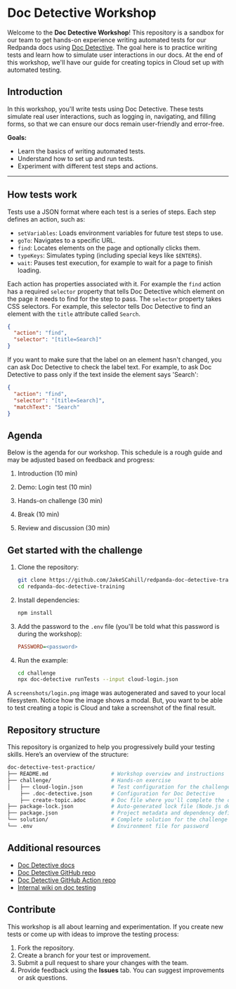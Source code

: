 # Doc Detective Workshop

Welcome to the **Doc Detective Workshop**! This repository is a sandbox for our team to get hands-on experience writing automated tests for our Redpanda docs using [Doc Detective](https://example.com/doc-detective-docs). The goal here is to practice writing tests and learn how to simulate user interactions in our docs. At the end of this workshop, we'll have our guide for creating topics in Cloud set up with automated testing.

## Introduction

In this workshop, you'll write tests using Doc Detective. These tests simulate real user interactions, such as logging in, navigating, and filling forms, so that we can ensure our docs remain user-friendly and error-free.

**Goals:**

- Learn the basics of writing automated tests.
- Understand how to set up and run tests.
- Experiment with different test steps and actions.

---

## How tests work

Tests use a JSON format where each test is a series of steps. Each step defines an action, such as:

- `setVariables`: Loads environment variables for future test steps to use.
- `goTo`: Navigates to a specific URL.
- `find`: Locates elements on the page and optionally clicks them.
- `typeKeys`: Simulates typing (including special keys like `$ENTER$`).
- `wait`: Pauses test execution, for example to wait for a page to finish loading.

Each action has properties associated with it. For example the `find` action has a required `selector` property that tells Doc Detective which element on the page it needs to find for the step to pass. The `selector` property takes CSS selectors. For example, this selector tells Doc Detective to find an element with the `title` attribute called `Search`.

```json
{
  "action": "find",
  "selector": "[title=Search]"
}
```

If you want to make sure that the label on an element hasn't changed, you can ask Doc Detective to check the label text. For example, to ask Doc Detective to pass only if the text inside the element says 'Search':

```json
{
  "action": "find",
  "selector": "[title=Search]",
  "matchText": "Search"
}
```

## Agenda

Below is the agenda for our workshop. This schedule is a rough guide and may be adjusted based on feedback and progress:

1. Introduction (10 min)

1. Demo: Login test (10 min)

1. Hands-on challenge (30 min)

1. Break (10 min)

1. Review and discussion (30 min)

## Get started with the challenge

1. Clone the repository:

   ```bash
   git clone https://github.com/JakeSCahill/redpanda-doc-detective-training.git
   cd redpanda-doc-detective-training
   ```

1. Install dependencies:

    ```bash
    npm install
    ```

1. Add the password to the `.env` file (you'll be told what this password is during the workshop):

    ```ini
    PASSWORD=<password>
    ```

1. Run the example:

    ```bash
    cd challenge
    npx doc-detective runTests --input cloud-login.json
    ```

A `screenshots/login.png` image was autogenerated and saved to your local filesystem.
Notice how the image shows a modal. But, you want to be able to test creating a topic is Cloud and take a screenshot of the final result.

## Repository structure

This repository is organized to help you progressively build your testing skills. Here’s an overview of the structure:

```bash
doc-detective-test-practice/
├── README.md                    # Workshop overview and instructions
├── challenge/                   # Hands-on exercise
│   ├── cloud-login.json         # Test configuration for the challenge
    ├── .doc-detective.json      # Configuration for Doc Detective
    ├── create-topic.adoc        # Doc file where you'll complete the challenge
├── package-lock.json            # Auto-generated lock file (Node.js dependencies)
├── package.json                 # Project metadata and dependency definitions
└── solution/                    # Complete solution for the challenge
└── .env                         # Environment file for password
```

## Additional resources

- [Doc Detective docs](https://doc-detective.com/)
- [Doc Detective GitHub repo](https://github.com/doc-detective/doc-detective)
- [Doc Detective GitHub Action repo](https://github.com/doc-detective/github-action)
- [Internal wiki on doc testing](https://redpandadata.atlassian.net/wiki/spaces/DOC/pages/1031503969/Docs+as+Tests+How+we+test+our+docs)

## Contribute

This workshop is all about learning and experimentation. If you create new tests or come up with ideas to improve the testing process:

1. Fork the repository.
1. Create a branch for your test or improvement.
1. Submit a pull request to share your changes with the team.
1. Provide feedback using the **Issues** tab. You can suggest improvements or ask questions.
